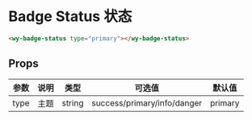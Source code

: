 # Badge Status 状态

```html
<wy-badge-status type="primary"></wy-badge-status>
```

<badge-status type="primary"/>


## Props
| 参数      | 说明          | 类型      | 可选值                           | 默认值  |
|---------- |-------------- |---------- |--------------------------------  |-------- |
| type | 主题 | string | success/primary/info/danger | primary |
